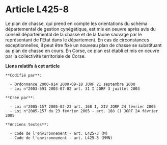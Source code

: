 # Article L425-8

Le plan de chasse, qui prend en compte les orientations du schéma départemental de gestion cynégétique, est mis en oeuvre
après avis du conseil départemental de la chasse et de la faune sauvage par le représentant de l'Etat dans le département. En
cas de circonstances exceptionnelles, il peut être fixé un nouveau plan de chasse se substituant au plan de chasse en cours.
En Corse, ce plan est établi et mis en oeuvre par la collectivité territoriale de Corse.

**Liens relatifs à cet article**

	**Codifié par**:

	  - Ordonnance 2000-914 2000-09-18 JORF 21 septembre 2000
	  - Loi n°2003-591 2003-07-02 art. 31 I JORF 3 juillet 2003

	**Créé par**:

	  - Loi n°2005-157 2005-02-23 art. 168 I, XIV JORF 24 février 2005
	  - Loi n°2005-157 du 23 février 2005 - art. 168 () JORF 24 février 2005

	**Anciens textes**:

	  - Code de l'environnement - art. L425-3 (M)
	  - Code de l'environnement - art. L425-3 (MMN)
